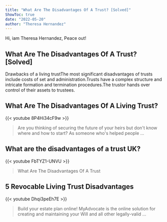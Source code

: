 ```yaml
---
title: "What Are The Disadvantages Of A Trust? [Solved]"
ShowToc: true 
date: "2022-05-20"
author: "Theresa Hernandez" 
---
```


Hi, iam Theresa Hernandez, Peace out!
## What Are The Disadvantages Of A Trust? [Solved]
Drawbacks of a living trustThe most significant disadvantages of trusts include costs of set and administration.Trusts have a complex structure and intricate formation and termination procedures.The trustor hands over control of their assets to trustees.

## What Are The Disadvantages Of A Living Trust?
{{< youtube 8P4Hi34cF9w >}}
>Are you thinking of securing the future of your heirs but don't know where and how to start? As someone who's helped people ...

## What are the disadvantages of a trust UK?
{{< youtube FbTYZ1-UNVU >}}
>What Are The Disadvantages Of A Trust

## 5 Revocable Living Trust Disadvantages
{{< youtube Dhqi3peEh7E >}}
>Build your estate plan online! MyAdvocate is the online solution for creating and maintaining your Will and all other legally-valid ...

